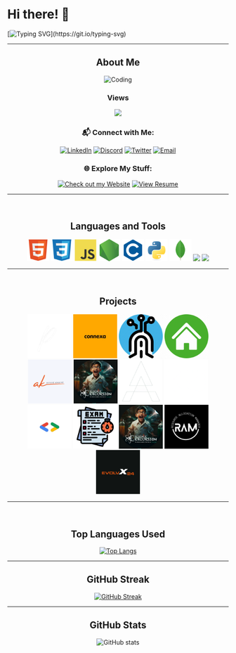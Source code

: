 # Hi there! 👋

[![Typing SVG](https://readme-typing-svg.herokuapp.com?lines=I'm+Prinu+Vinod;A+Computer+Science+Student.;I'm+a+Beginner.;Want+to+Learn+more.;)](https://git.io/typing-svg)

<div align="center">

---

## About Me

<img src="https://media.giphy.com/media/ZVik7pBtu9dNS/giphy.gif" alt="Coding">

### Views
![](https://komarev.com/ghpvc/?username=PrinuVinod&color=brightgreen)

### 📬 Connect with Me:

[![LinkedIn](https://img.shields.io/badge/LinkedIn-0077B5?style=for-the-badge&logo=linkedin&logoColor=white)](https://www.linkedin.com/in/prinu-vinod-92b533242/)
[![Discord](https://img.shields.io/badge/Discord-7289DA?style=for-the-badge&logo=discord&logoColor=white)](https://www.discordapp.com/users/PVNLegend#1585)
[![Twitter](https://img.shields.io/badge/Twitter-1DA1F2?style=for-the-badge&logo=twitter&logoColor=white)](https://twitter.com/p_v_n_legendary)
[![Email](https://img.shields.io/badge/Email-FFD700?style=for-the-badge&logo=mail.ru&logoColor=white)](mailto:prinuvinod@gmail.com)

### 🌐 Explore My Stuff:

[![Check out my Website](https://img.shields.io/badge/Check%20out%20my-Website-blue?style=for-the-badge&logo=google-chrome&logoColor=white)](https://prinuvinod.tech/)
[![View Resume](https://img.shields.io/badge/View-Resume-9cf?style=for-the-badge&logo=google-drive&logoColor=white)](https://drive.google.com/file/d/1xjSD15Qfo5cSRqoe_dTm2dvGxsNYjI9N/view?usp=sharing)

---

<br>

## Languages and Tools

<code><img height="50" src="https://raw.githubusercontent.com/devicons/devicon/master/icons/html5/html5-original.svg"></code>
<code><img height="50" src="https://raw.githubusercontent.com/devicons/devicon/master/icons/css3/css3-original.svg"></code>
<code><img height="50" src="https://raw.githubusercontent.com/devicons/devicon/master/icons/javascript/javascript-original.svg"></code>
<code><img height="50" src="https://raw.githubusercontent.com/devicons/devicon/master/icons/nodejs/nodejs-original.svg"></code>
<code><img height="50" src="https://raw.githubusercontent.com/devicons/devicon/master/icons/c/c-plain.svg"></code>
<code><img height="50" src="https://raw.githubusercontent.com/devicons/devicon/master/icons/python/python-original.svg"></code>
<code><img height="50" src="https://raw.githubusercontent.com/devicons/devicon/master/icons/mongodb/mongodb-original.svg"></code>
<code><img height="50" src="https://www.vectorlogo.zone/logos/firebase/firebase-icon.svg"></code>
<code><img height="50" src="https://www.vectorlogo.zone/logos/git-scm/git-scm-icon.svg"></code>

---

<br>

## Projects

<code><a href="https://prinuvinod.me" target="_blank"><img src="Projects/logonobg.png" height="100"></a></code>
<code><a href="https://connexa-mini.vercel.app/" target="_blank"><img src="Projects/connexa.jpg" height="100"></a></code>
<code><a href="https://github.com/PrinuVinod/Authentication-Website" target="_blank"><img src="Projects/AuthLogo.jpg" height="100"></a></code>
<code><a href="https://github.com/PrinuVinod/Inventory-App" target="_blank"><img src="Projects/houselogo.png" height="100"></a></code>
<code><a href="https://github.com/PrinuVinod/ayyiye-khaiye" target="_blank"><img src="Projects/ayyiyekhayiyelogo.png" height="100"></a></code>
<code><a href="https://scienceexcursion.in/index.html" target="_blank"><img src="Projects/sbg.png" height="100"></a></code>
<code><a href="https://github.com/PrinuVinod/AgriVision" target="_blank"><img src="Projects/ALogo.png" height="100"></a></code>
<code><a href="https://prinuvinod.github.io/Contact-Form/" target="_blank"><img src="Projects/contactLogo.png" height="100"></a></code>
<code><a href="https://gdsc-ajce.github.io/home/" target="_blank"><img src="Projects/GDSCLogo.png" height="100"></a></code>
<code><a href="https://github.com/PrinuVinod/Exam-Registration" target="_blank"><img src="Projects/ERLogo.png" height="100"></a></code>
<code><a href="https://github.com/PrinuVinod/Subtitle-Generator-from-Audio-Input" target="_blank"><img src="Projects/sbg.png" height="100"></a></code>
<code><a href="https://github.com/PrinuVinod/RAM" target="_blank"><img src="Projects/RAMLogo.png" height="100"></a></code>
<code><a href="https://github.com/PrinuVinod/EvolvX-24" target="_blank"><img src="Projects/evolvxLogo.png" height="100"></a></code>

---

<br>

## Top Languages Used

[![Top Langs](https://github-readme-stats.vercel.app/api/top-langs/?username=PrinuVinod&layout=compact&theme=dark)](https://github.com/anuraghazra/github-readme-stats)

---

## GitHub Streak

[![GitHub Streak](https://streak-stats.demolab.com?user=PrinuVinod&theme=dark&hide_border=true)](https://git.io/streak-stats)

---

## GitHub Stats

![GitHub stats](https://github-readme-stats.vercel.app/api?username=PrinuVinod&show_icons=true&count_private=true&hide=contribs&theme=dark)

</div>
